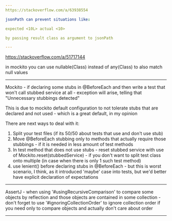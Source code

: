 ```yaml
---
https://stackoverflow.com/a/63938554

jsonPath can prevent situations like:

expected <10L> actual <10>

by passing result class as argument to jsonPath

---
```

https://stackoverflow.com/a/51717144

in mockito you can use nullable(Class) instead of any(Class) to also match null values

---
Mockito - if declaring some stubs in @BeforeEach and then write a test that won't call stubbed service at all - exception will arise, telling that "Unnecessary stubbings detected"

This is due to mockito default configuration to not tolerate stubs that are declared and not used - which is a great default, in my opinion

There are next ways to deal with it:
1. Split your test files (if its 50/50 about tests that use and don't use stub)
2. Move @BeforeEach stubbing only to methods that actually require those stubbings - if it is needed in less amount of test methods
3. In test method that does not use stubs - reset stubbed service with use of Mockito.reset(stubbedService) - if you don't want to split test class onto multiple (in case when there is only 1 such test method)
4. use lenient() before declaring stubs in @BeforeEach - but this is worst scenario, I think, as it introduced 'maybe' case into tests, but we'd better have explicit declaration of expectations

---
AssertJ - when using '#usingRecursiveComparison' to compare some objects by reflection and those objects are contained in some collection - don't forget to use '#ignoringCollectionOrder' to ignore collection order if you need only to compare objects and actually don't care about order

---


